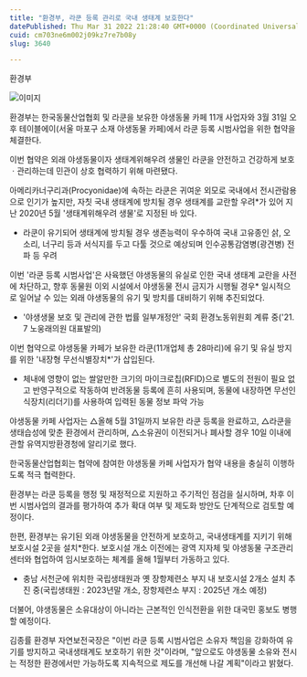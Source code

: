 ```yaml
---
title: "환경부, 라쿤 등록 관리로 국내 생태계 보호한다"
datePublished: Thu Mar 31 2022 21:28:40 GMT+0000 (Coordinated Universal Time)
cuid: cm703ne6m002j09kz7re7b08y
slug: 3640

---
```



환경부

![이미지](https://cdn.hashnode.com/res/hashnode/image/upload/v1739255215337/54663ca6-8cbb-4685-ab2b-4d3befb99dca.jpeg)

환경부는 한국동물산업협회 및 라쿤을 보유한 야생동물 카페 11개 사업자와 3월 31일 오후 테이블에이(서울 마포구 소재 야생동물 카페)에서 라쿤 등록 시범사업을 위한 협약을 체결한다.

이번 협약은 외래 야생동물이자 생태계위해우려 생물인 라쿤을 안전하고 건강하게 보호ㆍ관리하는데 민관이 상호 협력하기 위해 마련됐다.

아메리카너구리과(Procyonidae)에 속하는 라쿤은 귀여운 외모로 국내에서 전시관람용으로 인기가 높지만, 자칫 국내 생태계에 방치될 경우 생태계를 교란할 우려*가 있어 지난 2020년 5월 '생태계위해우려 생물'로 지정된 바 있다.

* 라쿤이 유기되어 생태계에 방치될 경우 생존능력이 우수하여 국내 고유종인 삵, 오소리, 너구리 등과 서식지를 두고 다툴 것으로 예상되며 인수공통감염병(광견병) 전파 등 우려

이번 '라쿤 등록 시범사업'은 사육했던 야생동물의 유실로 인한 국내 생태계 교란을 사전에 차단하고, 향후 동물원 이외 시설에서 야생동물 전시 금지가 시행될 경우* 일시적으로 일어날 수 있는 외래 야생동물의 유기 및 방치를 대비하기 위해 추진되었다.

* '야생생물 보호 및 관리에 관한 법률 일부개정안' 국회 환경노동위원회 계류 중('21. 7 노웅래의원 대표발의)

이번 협약으로 야생동물 카페가 보유한 라쿤(11개업체 총 28마리)에 유기 및 유실 방지를 위한 '내장형 무선식별장치*'가 삽입된다.

* 체내에 영향이 없는 쌀알만한 크기의 마이크로칩(RFID)으로 별도의 전원이 필요 없고 반영구적으로 작동하여 반려동물 등록에 흔히 사용되며, 동물에 내장하면 무선인식장치(리더기)를 사용하여 입력된 동물 정보 파악 가능

야생동물 카페 사업자는 △올해 5월 31일까지 보유한 라쿤 등록을 완료하고, △라쿤을 생태습성에 맞춘 환경에서 관리하며, △소유권이 이전되거나 폐사할 경우 10일 이내에 관할 유역지방환경청에 알리기로 했다.

한국동물산업협회는 협약에 참여한 야생동물 카페 사업자가 협약 내용을 충실히 이행하도록 적극 협력한다.

환경부는 라쿤 등록을 행정 및 재정적으로 지원하고 주기적인 점검을 실시하며, 차후 이번 시범사업의 결과를 평가하여 추가 확대 여부 및 제도화 방안도 단계적으로 검토할 예정이다.

한편, 환경부는 유기된 외래 야생동물을 안전하게 보호하고, 국내생태계를 지키기 위해 보호시설 2곳을 설치*한다. 보호시설 개소 이전에는 광역 지자체 및 야생동물 구조관리센터와 협업하여 임시보호하는 체계를 올해 1월부터 가동하고 있다.

* 충남 서천군에 위치한 국립생태원과 옛 장항제련소 부지 내 보호시설 2개소 설치 추진 중(국립생태원 : 2023년말 개소, 장항제련소 부지 : 2025년 개소 예정)

더불어, 야생동물은 소유대상이 아니라는 근본적인 인식전환을 위한 대국민 홍보도 병행할 예정이다.

김종률 환경부 자연보전국장은 "이번 라쿤 등록 시범사업은 소유자 책임을 강화하여 유기를 방지하고 국내생태계도 보호하기 위한 것"이라며, "앞으로도 야생동물 소유와 전시는 적정한 환경에서만 가능하도록 지속적으로 제도를 개선해 나갈 계획"이라고 밝혔다.